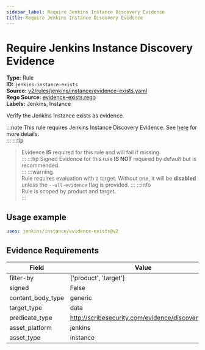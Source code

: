 ```yaml
---
sidebar_label: Require Jenkins Instance Discovery Evidence
title: Require Jenkins Instance Discovery Evidence
---  
```

# Require Jenkins Instance Discovery Evidence  
**Type:** Rule  
**ID:** `jenkins-instance-exists`  
**Source:** [v2/rules/jenkins/instance/evidence-exists.yaml](https://github.com/scribe-public/sample-policies/blob/main/v2/rules/jenkins/instance/evidence-exists.yaml)  
**Rego Source:** [evidence-exists.rego](https://github.com/scribe-public/sample-policies/blob/main/v2/rules/jenkins/instance/evidence-exists.rego)  
**Labels:** Jenkins, Instance  

Verify the Jenkins Instance exists as evidence.

:::note 
This rule requires Jenkins Instance Discovery Evidence. See [here](/docs/platforms/discover#jenkins-discovery) for more details.  
::: 
:::tip 
> Evidence **IS** required for this rule and will fail if missing.  
::: 
:::tip 
Signed Evidence for this rule **IS NOT** required by default but is recommended.  
::: 
:::warning  
Rule requires evaluation with a target. Without one, it will be **disabled** unless the `--all-evidence` flag is provided.
::: 
:::info  
Rule is scoped by product and target.  
:::  

## Usage example

```yaml
uses: jenkins/instance/evidence-exists@v2
```

## Evidence Requirements  
| Field | Value |
|-------|-------|
| filter-by | ['product', 'target'] |
| signed | False |
| content_body_type | generic |
| target_type | data |
| predicate_type | http://scribesecurity.com/evidence/discovery/v0.1 |
| asset_platform | jenkins |
| asset_type | instance |

